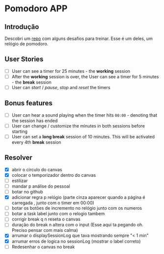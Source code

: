 # Pomodoro APP

## Introdução

Descobri um [repo](https://www.youtube.com/watch?v=TNzCfgwIDCY) com alguns desafios para treinar. Esse é um deles, um relógio de pomodoro.

## User Stories

-   [ ] User can see a timer for 25 minutes - the **working** session
-   [ ] After the **working** session is over, the User can see a timer for 5 minutes - the **break** session
-   [ ] User can _start_ / _pause_, _stop_ and _reset_ the timers

## Bonus features

-   [ ] User can hear a sound playing when the timer hits `00:00` - denoting that the session has ended
-   [ ] User can change / customize the minutes in both sessions before starting
-   [ ] User can set a **long break** session of 10 minutes. This will be activated every 4th **break** session

## Resolver

- [x] abrir o circulo do canvas
- [x] colocar o temporizador dentro do canvas
- [ ] estilizar
- [ ] mandar p análise  do pessoal
- [ ] botar no github
- [x] adicionar regra p relógio (parte cinza aparecer quando a página é carregada , junto com o timer em 00:00)
- [ ] botar os botões de incremento no relógio junto com os numeros
- [ ] botar a task label junto com o relogio tambem
- [ ] corrigir break q n reseta o canvas
- [ ] duração do break n altera com o input (Esse aqui ta pegando oh. Preciso pensar com mais calma)
- [x] arrumar o displaySessionLog que tava mostrando sempre "< 1 min"
- [x] arrumar erros de logica no sessionLog (mostrar o label 
correto)
- [ ] Redesenhar o canvas no break